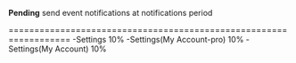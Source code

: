**Pending**
send event notifications at notifications period

==================================================================
-Settings 10%
-Settings(My Account-pro) 10%
-Settings(My Account) 10%
